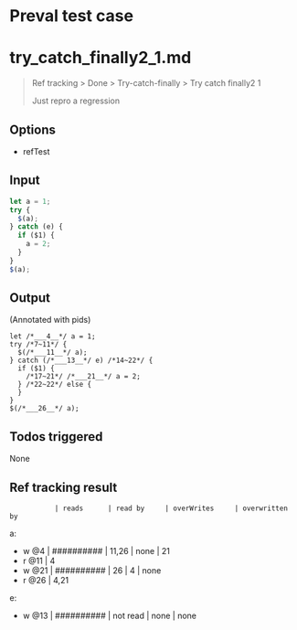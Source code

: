 # Preval test case

# try_catch_finally2_1.md

> Ref tracking > Done > Try-catch-finally > Try catch finally2 1
>
> Just repro a regression

## Options

- refTest

## Input

`````js filename=intro
let a = 1;
try {
  $(a);
} catch (e) {
  if ($1) {
    a = 2;
  }
}
$(a);
`````


## Output

(Annotated with pids)

`````filename=intro
let /*___4__*/ a = 1;
try /*7~11*/ {
  $(/*___11__*/ a);
} catch (/*___13__*/ e) /*14~22*/ {
  if ($1) {
    /*17~21*/ /*___21__*/ a = 2;
  } /*22~22*/ else {
  }
}
$(/*___26__*/ a);
`````


## Todos triggered


None


## Ref tracking result


               | reads      | read by     | overWrites     | overwritten by
a:
  - w @4       | ########## | 11,26       | none           | 21
  - r @11      | 4
  - w @21      | ########## | 26          | 4              | none
  - r @26      | 4,21

e:
  - w @13      | ########## | not read    | none           | none

